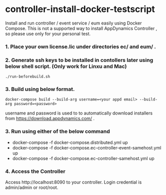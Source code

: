 # controller-install-docker-testscript

Install and run controller / event service / eum easily using Docker Compose.
This is not a supported way to install AppDynamics Controller , so please use only for your personal test.

### 1. Place your own license.lic under directories ec/ and eum/ .
### 2. Generate ssh keys to be installed in contollers later using below shell script. (Only work for Linxu and Mac)
```
./run-beforebuild.sh
```
### 3. Build using below format.

```
docker-compose build --build-arg username=<your appd email> --build-arg password=<password>
```

username and password is used to to automatically download installers from https://download.appdynamics.com/ .

### 3. Run using either of the below command

* docker-compose -f docker-compose.distributed.yml up
* docker-compose -f docker-compose.ec-controller-event-samehost.yml up
* docker-compose -f docker-compose.ec-controller-samehost.yml up

### 4. Access the Controller 
Access http://localhost:8090 to your controller.
Login credential is admin/admin or root/root.
